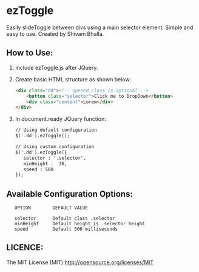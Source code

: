 ezToggle  
========
Easily slideToggle between divs using a main selector element. Simple and easy to use. Created by Shivam Bhalla. 

How to Use:
-----------
1. Include ezToggle.js after JQuery.
2. Create basic HTML structure as shown below:

	```html
	<div class="dd"><!-- opened class is optional -->
		<button class="selector">Click me to DropDown</button>
		<div class="content">Lorem</div>
	</div>
	```

3. In document.ready JQuery function:
	```html
	// Using default configuration
	$('.dd').ezToggle();

	// Using custom configuration
	$('.dd').ezToggle({
	   selector : '.selector',
	   minHeight :  30,
	   speed : 500
	});
	```

Available Configuration Options:
-------------------------
      
	   OPTION        DEFAULT VALUE

	   selector      Default class .selector
	   minHeight     Default height is .selector height
	   speed         Default 500 milliseconds
	

LICENCE: 
--------
The MIT License (MIT)
http://opensource.org/licenses/MIT


